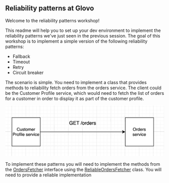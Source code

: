## Reliability patterns at Glovo

Welcome to the reliability patterns workshop! 

This readme will help you to set up your dev environment to implement
the reliability patterns we've just seen in the previous session.
The goal of this workshop is to implement a simple version of the following
reliability patterns: 

* Fallback
* Timeout
* Retry
* Circuit breaker

The scenario is simple. You need to implement a class that provides methods to 
reliability fetch orders from the orders service. The client could be the Customer Profile service,
which would need to fetch the list of orders for a customer in order to display
it as part of the customer profile. 

![scenario](./img/scenario.png)


To implement these patterns you will need to implement the methods from the 
[OrdersFetcher](./lib/src/main/java/stability/OrdersFetcher.java) interface using 
the [ReliableOrdersFetcher](./lib/src/main/java/stability/ReliableOrdersFetcher.java) class.
You will need to provide a reliable implementation 




